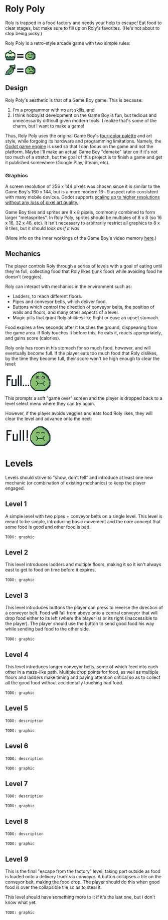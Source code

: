 # Roly Poly
Roly is trapped in a food factory and needs your help to escape! Eat food to clear stages, but make sure to fill up on Roly's favorites. (He's not about to stop being picky.)

Roly Poly is a retro-style arcade game with two simple rules:

<img src="good_food.gif" alt="Eat tasty food!" title="Eat tasty food!" style="display: block; width: 96px; height: 32px; image-rendering: pixelated; image-rendering: crisp-edges">

<img src="bad_food.gif" alt="Avoid healthy food!" title="Avoid healthy food!" style="display: block; margin-top: 1em; width: 96px; height: 32px; image-rendering: pixelated; image-rendering: crisp-edges">



## Design
Roly Poly's aesthetic is that of a Game Boy game. This is because:

1. I'm a programmer with no art skills, and
2. I think hobbyist development on the Game Boy is fun, but tedious and unnecessarily difficult given modern tools. I realize that's some of the charm, but I want to make a game!

Thus, Roly Poly uses the original Game Boy's [four-color palette](https://gbgfx.legacy.codes) and art style, while forgoing its hardware and programming limitations. Namely, the [Godot game engine](https://godotengine.org/) is used so that I can focus on the game and not the platform. Maybe I'll make an actual Game Boy "demake" later on if it's not too much of a stretch, but the goal of this project is to finish a game and get it published somewhere (Google Play, Steam, etc).

### Graphics
A screen resolution of 256 x 144 pixels was chosen since it is similar to the Game Boy's 160 x 144, but is a more modern 16 : 9 aspect ratio consistent with many mobile devices. Godot supports [scaling up to higher resolutions without any loss of pixel art quality.](https://docs.godotengine.org/en/latest/tutorials/viewports/multiple_resolutions.html)

Game Boy tiles and sprites are 8 x 8 pixels, commonly combined to form larger "metasprites". In Roly Poly, sprites should be multiples of 8 x 8 (so 16 x 16, 32 x 48, etc). It isn't necessary to arbitrarily restrict all graphics to 8 x 8 tiles, but it should *look as if it was*.

(More info on the inner workings of the Game Boy's video memory [here](https://github.com/taylus/gameboy-graphics/blob/master/building_a_rom.md#an-aside-about-game-boy-video-memory).)

## Mechanics
The player controls Roly through a series of levels with a goal of eating until they're full, collecting food that Roly likes (junk food) while avoiding food he doesn't (veggies).

Roly can interact with mechanics in the environment such as:

* Ladders, to reach different floors.
* Pipes and conveyor belts, which deliver food.
* Buttons which control the direction of conveyor belts, the position of walls and floors, and many other aspects of a level.
* Magic pills that grant Roly abilities like flight or ease an upset stomach.

Food expires a few seconds after it touches the ground, disppearing from the game area. If Roly touches it before this, he eats it, reacts appropriately, and gains score (calories).

Roly only has room in his stomach for so much food, however, and will eventually become full. If the player eats too much food that Roly dislikes, by the time they become full, their score won't be high enough to clear the level:

<img src="full_slime_bad.png" alt="Full!" title="Full!" style="display: block; margin-top: 1em; width: 144px; height: 64px; image-rendering: pixelated; image-rendering: crisp-edges">

This prompts a soft "game over" screen and the player is dropped back to a level select menu where they can try again.

However, if the player avoids veggies and eats food Roly likes, they will clear the level and advance onto the next:

<img src="full_slime_good.png" alt="Full!" title="Full!" style="display: block; margin-top: 1em; width: 144px; height: 64px; image-rendering: pixelated; image-rendering: crisp-edges">

# Levels
Levels should strive to "show, don't tell" and introduce at least one new mechanic (or combination of existing mechanics) to keep the player engaged.

## Level 1
A simple level with two pipes + conveyor belts on a single level. This level is meant to be simple, introducing basic movement and the core concept that some food is good and other food is bad.

`TODO: graphic`

## Level 2
This level introduces ladders and multiple floors, making it so it isn't always east to get to food on time before it expires.

`TODO: graphic`

## Level 3
This level introduces buttons the player can press to reverse the direction of a conveyor belt. Food will fall from above onto a central conveyor that will drop food either to its left (where the player is) or its right (inaccessible to the player). The player should use the button to send good food his way while sending bad food to the other side.

`TODO: graphic`

## Level 4
This level introduces longer conveyor belts, some of which feed into each other in a maze-like path. Multiple drop points for food, as well as multiple floors and ladders make timing and paying attention critical so as to collect all the good food without accidentally touching bad food.

`TODO: graphic`

## Level 5

`TODO: description`

`TODO: graphic`

## Level 6

`TODO: description`

`TODO: graphic`

## Level 7

`TODO: description`

`TODO: graphic`

## Level 8

`TODO: description`

`TODO: graphic`

## Level 9
This is the final "escape from the factory" level, taking part outside as food is loaded onto a delivery truck via conveyor. A button collapses a tile on the conveyor belt, making the food drop. The player should do this when good food is over the collapsible tile so as to steal it.

This level should have something more to it if it's the last one, but I don't know what yet.

`TODO: graphic`
